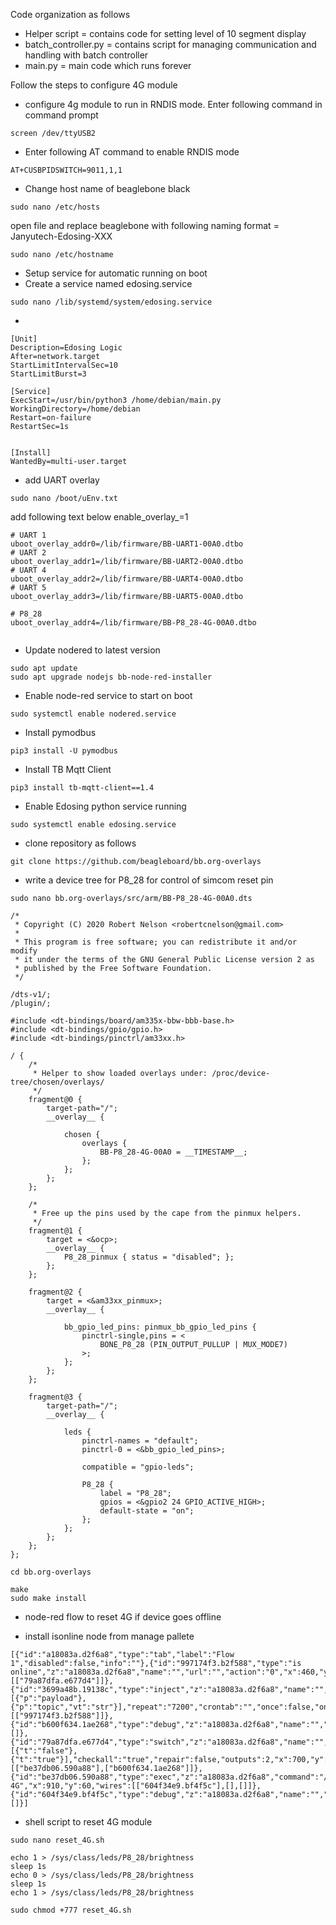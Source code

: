 Code organization as follows

- Helper script = contains code for setting level of 10 segment display
- batch_controller.py = contains script for managing communication and handling with batch controller
- main.py = main code which runs forever



Follow the steps to configure 4G module

- configure 4g module to run in RNDIS mode. Enter following command in command prompt
```
screen /dev/ttyUSB2
```
- Enter following AT command to enable RNDIS mode

```
AT+CUSBPIDSWITCH=9011,1,1
```

- Change host name of beaglebone black

```
sudo nano /etc/hosts
```
open file and replace beaglebone with following
naming format = Janyutech-Edosing-XXX


```
sudo nano /etc/hostname
```  

- Setup service for automatic running on boot
- Create a service named edosing.service
```
sudo nano /lib/systemd/system/edosing.service
```
- 
```
[Unit]
Description=Edosing Logic
After=network.target
StartLimitIntervalSec=10
StartLimitBurst=3

[Service]
ExecStart=/usr/bin/python3 /home/debian/main.py 
WorkingDirectory=/home/debian
Restart=on-failure
RestartSec=1s


[Install]
WantedBy=multi-user.target

```


- add UART overlay

```
sudo nano /boot/uEnv.txt
```

add following text below enable_overlay_=1


```
# UART 1
uboot_overlay_addr0=/lib/firmware/BB-UART1-00A0.dtbo
# UART 2
uboot_overlay_addr1=/lib/firmware/BB-UART2-00A0.dtbo
# UART 4
uboot_overlay_addr2=/lib/firmware/BB-UART4-00A0.dtbo
# UART 5
uboot_overlay_addr3=/lib/firmware/BB-UART5-00A0.dtbo

# P8_28
uboot_overlay_addr4=/lib/firmware/BB-P8_28-4G-00A0.dtbo


```
- Update nodered to latest version
```
sudo apt update
sudo apt upgrade nodejs bb-node-red-installer
```

- Enable node-red service to start on boot
```
sudo systemctl enable nodered.service
```

- Install pymodbus
```
pip3 install -U pymodbus
```
- Install TB Mqtt Client
```
pip3 install tb-mqtt-client==1.4
```
- Enable Edosing python service running
```
sudo systemctl enable edosing.service
```

- clone repository as follows
```
git clone https://github.com/beagleboard/bb.org-overlays

```

- write a device tree for P8_28 for control of simcom reset pin

```
sudo nano bb.org-overlays/src/arm/BB-P8_28-4G-00A0.dts
```

 

```
/*
 * Copyright (C) 2020 Robert Nelson <robertcnelson@gmail.com>
 *
 * This program is free software; you can redistribute it and/or modify
 * it under the terms of the GNU General Public License version 2 as
 * published by the Free Software Foundation.
 */

/dts-v1/;
/plugin/;

#include <dt-bindings/board/am335x-bbw-bbb-base.h>
#include <dt-bindings/gpio/gpio.h>
#include <dt-bindings/pinctrl/am33xx.h>

/ {
	/*
	 * Helper to show loaded overlays under: /proc/device-tree/chosen/overlays/
	 */
	fragment@0 {
		target-path="/";
		__overlay__ {

			chosen {
				overlays {
					BB-P8_28-4G-00A0 = __TIMESTAMP__;
				};
			};
		};
	};

	/*
	 * Free up the pins used by the cape from the pinmux helpers.
	 */
	fragment@1 {
		target = <&ocp>;
		__overlay__ {
			P8_28_pinmux { status = "disabled"; };
		};
	};

	fragment@2 {
		target = <&am33xx_pinmux>;
		__overlay__ {

			bb_gpio_led_pins: pinmux_bb_gpio_led_pins {
				pinctrl-single,pins = <
					BONE_P8_28 (PIN_OUTPUT_PULLUP | MUX_MODE7)	
				>;
			};
		};
	};

	fragment@3 {
		target-path="/";
		__overlay__ {

			leds {
				pinctrl-names = "default";
				pinctrl-0 = <&bb_gpio_led_pins>;

				compatible = "gpio-leds";

				P8_28 {
					label = "P8_28";
					gpios = <&gpio2 24 GPIO_ACTIVE_HIGH>;
					default-state = "on";
				};
			};
		};
	};
};
```


```
cd bb.org-overlays
```

```
make
sudo make install
```




- node-red flow to reset 4G if device goes offline

- install isonline node from manage pallete

```
[{"id":"a18083a.d2f6a8","type":"tab","label":"Flow 1","disabled":false,"info":""},{"id":"997174f3.b2f588","type":"is online","z":"a18083a.d2f6a8","name":"","url":"","action":"0","x":460,"y":120,"wires":[["79a87dfa.e677d4"]]},{"id":"3699a48b.19138c","type":"inject","z":"a18083a.d2f6a8","name":"","props":[{"p":"payload"},{"p":"topic","vt":"str"}],"repeat":"7200","crontab":"","once":false,"onceDelay":0.1,"topic":"","payload":"","payloadType":"date","x":240,"y":100,"wires":[["997174f3.b2f588"]]},{"id":"b600f634.1ae268","type":"debug","z":"a18083a.d2f6a8","name":"","active":true,"tosidebar":true,"console":false,"tostatus":false,"complete":"false","statusVal":"","statusType":"auto","x":930,"y":200,"wires":[]},{"id":"79a87dfa.e677d4","type":"switch","z":"a18083a.d2f6a8","name":"","property":"payload","propertyType":"msg","rules":[{"t":"false"},{"t":"true"}],"checkall":"true","repair":false,"outputs":2,"x":700,"y":140,"wires":[["be37db06.590a88"],["b600f634.1ae268"]]},{"id":"be37db06.590a88","type":"exec","z":"a18083a.d2f6a8","command":"/home/debian/reset_4G.sh","addpay":"","append":"","useSpawn":"false","timer":"","oldrc":false,"name":"reset 4G","x":910,"y":60,"wires":[["604f34e9.bf4f5c"],[],[]]},{"id":"604f34e9.bf4f5c","type":"debug","z":"a18083a.d2f6a8","name":"","active":true,"tosidebar":true,"console":false,"tostatus":false,"complete":"false","statusVal":"","statusType":"auto","x":1200,"y":60,"wires":[]}]
```

- shell script to reset 4G module

```
sudo nano reset_4G.sh
```
  
```
echo 1 > /sys/class/leds/P8_28/brightness
sleep 1s
echo 0 > /sys/class/leds/P8_28/brightness
sleep 1s
echo 1 > /sys/class/leds/P8_28/brightness
```

```
sudo chmod +777 reset_4G.sh
```


```


